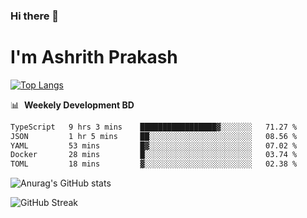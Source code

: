 ### Hi there 👋
# I'm Ashrith Prakash

[![Top Langs](https://github-readme-stats.vercel.app/api/top-langs/?username=xxcheckmatexx&count_private=true&include_all_commits=true&show_icons=true&line_height=20&title_color=FFFFFF&icon_color=FFFFFF&text_color=FFFFFF&bg_color=0D1117&langs_count=8)](https://github.com/anuraghazra/github-readme-stats)

📊 &nbsp;**Weekely Development BD**

<!--START_SECTION:waka-->

```txt
TypeScript   9 hrs 3 mins    █████████████████▓░░░░░░░   71.27 %
JSON         1 hr 5 mins     ██░░░░░░░░░░░░░░░░░░░░░░░   08.56 %
YAML         53 mins         █▓░░░░░░░░░░░░░░░░░░░░░░░   07.02 %
Docker       28 mins         █░░░░░░░░░░░░░░░░░░░░░░░░   03.74 %
TOML         18 mins         ▓░░░░░░░░░░░░░░░░░░░░░░░░   02.38 %
```

<!--END_SECTION:waka-->

![Anurag's GitHub stats](https://github-readme-stats.vercel.app/api?username=xxcheckmatexx&count_private=true&show_icons=true&theme=merko)  

![GitHub Streak](http://github-readme-streak-stats.herokuapp.com?user=xxcheckmatexx&theme=merko&hide_border=true&date_format=M%20j%5B%2C%20Y%5D&fire=DD0E0B)
<br/>
